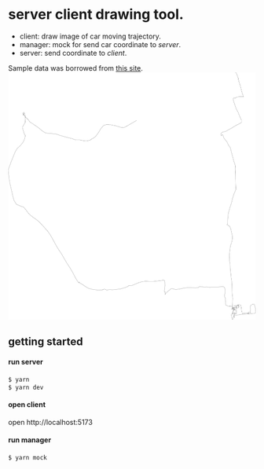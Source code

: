 # server client drawing tool.
* client: draw image of car moving trajectory.
* manager: mock for send car coordinate to *server*.
* server: send coordinate to *client*.

Sample data was borrowed from [this site](http://www.ic.daito.ac.jp/~mizutani/gps/gps_visualizer.html).
![drawnimage.png](drawnimage.png)

## getting started
#### run server

```shell
$ yarn
$ yarn dev
```

#### open client

open http://localhost:5173

#### run manager

```shell
$ yarn mock
```